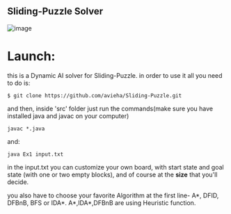 ## Sliding-Puzzle Solver

![image](https://user-images.githubusercontent.com/73400995/120373079-991b3900-c320-11eb-95bf-86ecd04e3f8c.png)

# Launch:
this is a Dynamic AI solver for Sliding-Puzzle.
in order to use it all you need to do is:
```
$ git clone https://github.com/avieha/Sliding-Puzzle.git
```
and then, inside 'src' folder just run the commands(make sure you have installed java and javac on your computer)
```
javac *.java
```
and:
```
java Ex1 input.txt
```

in the input.txt you can customize your own board, with start state and goal state (with one or two empty blocks), and of course at the **size**
that you'll decide.

you also have to choose your favorite Algorithm at the first line- A*, DFID, DFBnB, BFS or IDA*.
A*,IDA*,DFBnB are using Heuristic function.
